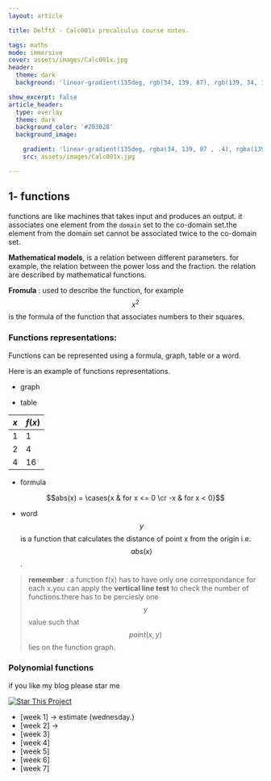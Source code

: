 ```yaml
---
layout: article

title: DelftX - Calc001x precalculus course notes.

tags: maths
mode: immersive
cover: assets/images/Calc001x.jpg
header:
  theme: dark
  background: 'linear-gradient(135deg, rgb(34, 139, 87), rgb(139, 34, 139)'

show_excerpt: false
article_header:
  type: overlay
  theme: dark
  background_color: '#203028'
  background_image:

    gradient: 'linear-gradient(135deg, rgba(34, 139, 87 , .4), rgba(139, 34, 139, .4))'
    src: assets/images/Calc001x.jpg

---
```

  <script src="https://unpkg.com/mathjs@6.6.0/dist/math.min.js"></script>
  <script src="https://cdn.plot.ly/plotly-1.35.2.min.js"></script>

<script>
  function draw(value, ref) {

    try {
      // compile the expression once
      const expression = value
      const expr = math.compile(expression)

      const xValues = math.range(-10, 10, 0.5).toArray()
      const yValues = xValues.map(function (x) {
        return expr.evaluate({x: x})
      })

      // render the plot using plotly
      const trace1 = {
        x: xValues,
        y: yValues,
        type: 'scatter'
      }
      const data = [trace1]
      Plotly.newPlot(ref, data)
    }
    catch (err) {
      console.error(err)
      alert(err)
    }

  }
</script>

## 1- functions

functions are like machines that takes input and produces an output.
it associates one element from the `domain` set to the co-domain set.the element from the domain set cannot be associated twice to the co-domain set.

**Mathematical models**, is a relation between different parameters. for example, the relation between the power loss and the fraction.
the relation are described by mathematical functions.

**Fromula** : used to describe the function, for example $$x^2$$ is the formula of the function that associates numbers to their squares.

### Functions representations:

Functions can be represented using a formula, graph, table or  a word.

Here is an example of functions representations.

* graph

<div id="plot"></div>
<script> draw('x^2', 'plot')</script>

* table 

| $x$ | $f(x)$ |
|-----|--------|
| 1   | 1      |
| 2   | 4      |
| 4   | 16     |

* formula

$$abs(x) = \cases{x  & for x <= 0 \cr
-x &  for x <  0}$$
 
 * word
 $$y$$ is a function that calculates the distance of point x from the origin i.e. $$ abs(x)$$.
> **remember** : a function f(x) has to have only one correspondance for each x.you can apply the **vertical line test** to check the number of functions.there has to be perciesly one $$y$$ value such that $$point(x, y)$$ lies on the function graph.

### Polynomial functions

<!-- END -->
if you like my blog please star me 

[![Star This Project](https://img.shields.io/github/stars/ahmed-ayman/jekyll-TeXt-theme.svg?label=Stars&style=social)](https://github.com/ahmed-ayman/ahmed-ayman.github.io/)

<!--  some custom styling.-->
<style>
.hero.hero--dark.overlay{
  /* background-size: contain; */

      background-size: inherit;
    /* background-repeat: no-repeat; */

}
  </style>

  <div id="gitalk-container"></div>

* [week 1] -> estimate (wednesday.)
* [week 2] -> 
* [week 3]
* [week 4]
* [week 5]
* [week 6]
* [week 7]

